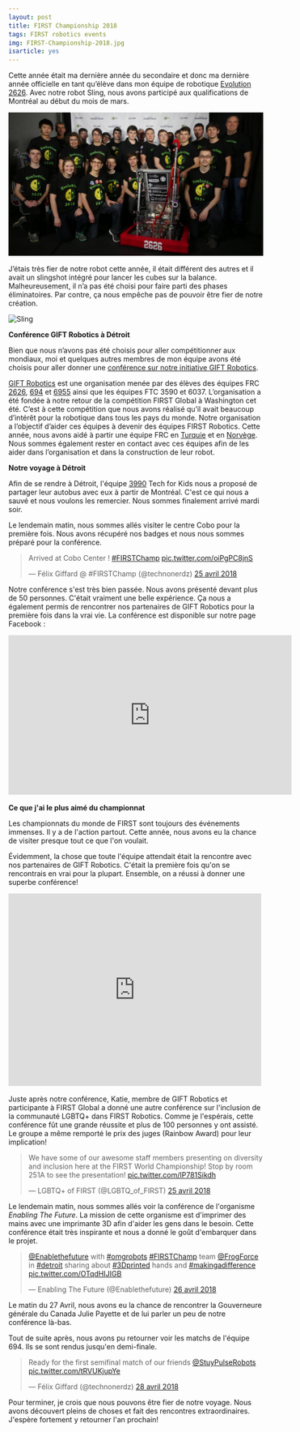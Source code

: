 ```yaml
---
layout: post
title: FIRST Championship 2018
tags: FIRST robotics events
img: FIRST-Championship-2018.jpg
isarticle: yes
---
```

Cette année était ma dernière année du secondaire et donc ma dernière année officielle en tant qu’élève dans mon équipe de robotique [Evolution 2626](https://evolution2626.org). Avec notre robot Sling, nous avons participé aux qualifications de Montréal au début du mois de mars.

![Équipe de robotique 2018](/images/equipe-2018.jpg)

J’étais très fier de notre robot cette année, il était différent des autres et il avait un slingshot intégré pour lancer les cubes sur la balance. Malheureusement, il n’a pas été choisi pour faire parti des phases éliminatoires. Par contre, ça nous empêche pas de pouvoir être fier de notre création.

![Sling](https://i.imgur.com/DtP9qazh.jpg)


**Conférence GIFT Robotics à Détroit**

Bien que nous n’avons pas été choisis pour aller compétitionner aux mondiaux, moi et quelques autres membres de mon équipe avons été choisis pour aller donner une [conférence sur notre initiative GIFT Robotics](https://www.firstchampionship.org/gift-robotics-global-initiative).

[GIFT Robotics](https://giftrobotics.org) est une organisation menée par des élèves des équipes FRC [2626](https://evolution2626.org), [694](https://stuypulse.com/) et [6955](http://loschilis.cl/) ainsi que les équipes FTC 3590 et 6037. L’organisation a été fondée à notre retour de la compétition FIRST Global à Washington cet été. C’est à cette compétition que nous avons réalisé qu’il avait beaucoup d’intérêt pour la robotique dans tous les pays du monde. Notre organisation a l’objectif d’aider ces équipes à devenir des équipes FIRST Robotics. Cette année, nous avons aidé à partir une équipe FRC en [Turquie](http://www.roctopus7134.com/) et en [Norvège](http://www.hellrobotics.no/). Nous sommes également rester en contact avec ces équipes afin de les aider dans l’organisation et dans la construction de leur robot.

**Notre voyage à Détroit**

Afin de se rendre à Détroit, l'équipe [3990](https://www.team3990.com/) Tech for Kids nous a proposé de partager leur autobus avec eux à partir de Montréal. C'est ce qui nous a sauvé et nous voulons les remercier. Nous sommes finalement arrivé mardi soir.


Le lendemain matin, nous sommes allés visiter le centre Cobo pour la première fois. Nous avons récupéré nos badges et nous nous sommes préparé pour la conférence.


<blockquote class="twitter-tweet" data-lang="fr"><p lang="en" dir="ltr">Arrived at Cobo Center ! <a href="https://twitter.com/hashtag/FIRSTChamp?src=hash&amp;ref_src=twsrc%5Etfw">#FIRSTChamp</a> <a href="https://t.co/oiPgPC8jnS">pic.twitter.com/oiPgPC8jnS</a></p>&mdash; Félix Giffard @ #FIRSTChamp (@technonerdz) <a href="https://twitter.com/technonerdz/status/989134072327933952?ref_src=twsrc%5Etfw">25 avril 2018</a></blockquote>
<script async src="https://platform.twitter.com/widgets.js" charset="utf-8"></script>


Notre conférence s'est très bien passée. Nous avons présenté devant plus de 50 personnes. C'était vraiment une belle expérience. Ça nous a également permis de rencontrer nos partenaires de GIFT Robotics pour la première fois dans la vrai vie. La conférence est disponible sur notre page Facebook : 


<iframe src="https://www.facebook.com/plugins/video.php?href=https%3A%2F%2Fwww.facebook.com%2FGIFTRobotics%2Fvideos%2F605696456430846%2F&show_text=0&width=560" width="560" height="315" style="border:none;overflow:hidden" scrolling="no" frameborder="0" allowTransparency="true" allowFullScreen="true"></iframe>


**Ce que j'ai le plus aimé du championnat**


Les championnats du monde de FIRST sont toujours des événements immenses. Il y a de l'action partout. Cette année, nous avons eu la chance de visiter presque tout ce que l'on voulait.


Évidemment, la chose que toute l'équipe attendait était la rencontre avec nos partenaires de GIFT Robotics. C'était la première fois qu'on se rencontrais en vrai pour la plupart. Ensemble, on a réussi à donner une superbe conférence!


<iframe src="https://www.facebook.com/plugins/post.php?href=https%3A%2F%2Fwww.facebook.com%2FEvolution2626%2Fphotos%2Fa.755687864463561.1073741827.339787526053599%2F1934459193253083%2F%3Ftype%3D3&width=500" width="500" height="380" style="border:none;overflow:hidden" scrolling="no" frameborder="0" allowTransparency="true" allow="encrypted-media"></iframe>


Juste après notre conférence, Katie, membre de GIFT Robotics et participante à FIRST Global a donné une autre conférence sur l'inclusion de la communauté LGBTQ+ dans FIRST Robotics. Comme je l'espérais, cette conférence fût une grande réussite et plus de 100 personnes y ont assisté. Le groupe a même remporté le prix des juges (Rainbow Award) pour leur implication!


<blockquote class="twitter-tweet" data-lang="fr"><p lang="en" dir="ltr">We have some of our awesome staff members presenting on diversity and inclusion here at the FIRST World Championship! Stop by room 251A to see the presentation! <a href="https://t.co/IP781Sikdh">pic.twitter.com/IP781Sikdh</a></p>&mdash; LGBTQ​+ of FIRST (@LGBTQ_of_FIRST) <a href="https://twitter.com/LGBTQ_of_FIRST/status/989278694899363841?ref_src=twsrc%5Etfw">25 avril 2018</a></blockquote>
<script async src="https://platform.twitter.com/widgets.js" charset="utf-8"></script>


Le lendemain matin, nous sommes allés voir la conférence de l'organisme *Enabling The Future*. La mission de cette organisme est d'imprimer des mains avec une imprimante 3D afin d'aider les gens dans le besoin. Cette conférence était très inspirante et nous a donné le goût d'embarquer dans le projet.


<blockquote class="twitter-tweet" data-lang="fr"><p lang="en" dir="ltr"><a href="https://twitter.com/Enablethefuture?ref_src=twsrc%5Etfw">@Enablethefuture</a> with <a href="https://twitter.com/hashtag/omgrobots?src=hash&amp;ref_src=twsrc%5Etfw">#omgrobots</a> <a href="https://twitter.com/hashtag/FIRSTChamp?src=hash&amp;ref_src=twsrc%5Etfw">#FIRSTChamp</a> team <a href="https://twitter.com/FrogForce?ref_src=twsrc%5Etfw">@FrogForce</a> in <a href="https://twitter.com/hashtag/detroit?src=hash&amp;ref_src=twsrc%5Etfw">#detroit</a> sharing about <a href="https://twitter.com/hashtag/3Dprinted?src=hash&amp;ref_src=twsrc%5Etfw">#3Dprinted</a> hands and <a href="https://twitter.com/hashtag/makingadifference?src=hash&amp;ref_src=twsrc%5Etfw">#makingadifference</a> <a href="https://t.co/OTqdHIJIGB">pic.twitter.com/OTqdHIJIGB</a></p>&mdash; Enabling The Future (@Enablethefuture) <a href="https://twitter.com/Enablethefuture/status/989620903985205248?ref_src=twsrc%5Etfw">26 avril 2018</a></blockquote>
<script async src="https://platform.twitter.com/widgets.js" charset="utf-8"></script>


Le matin du 27 Avril, nous avons eu la chance de rencontrer la Gouverneure générale du Canada Julie Payette et de lui parler un peu de notre conférence là-bas.


Tout de suite après, nous avons pu retourner voir les matchs de l'équipe 694. Ils se sont rendus jusqu'en demi-finale.


<blockquote class="twitter-tweet" data-lang="fr"><p lang="en" dir="ltr">Ready for the first semifinal match of our friends <a href="https://twitter.com/StuyPulseRobots?ref_src=twsrc%5Etfw">@StuyPulseRobots</a> <a href="https://t.co/tRVUKjupYe">pic.twitter.com/tRVUKjupYe</a></p>&mdash; Félix Giffard (@technonerdz) <a href="https://twitter.com/technonerdz/status/990247687885910016?ref_src=twsrc%5Etfw">28 avril 2018</a></blockquote>
<script async src="https://platform.twitter.com/widgets.js" charset="utf-8"></script>


Pour terminer, je crois que nous pouvons être fier de notre voyage. Nous avons découvert pleins de choses et fait des rencontres extraordinaires. J'espère fortement y retourner l'an prochain!
